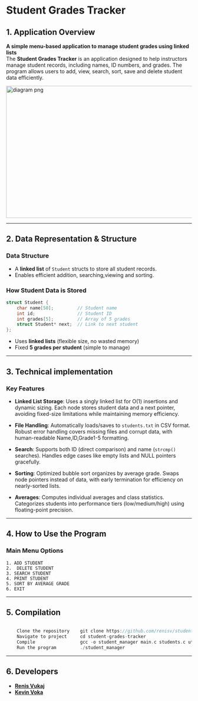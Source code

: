 # **Student Grades Tracker**

## **1. Application Overview** 
**A simple menu-based application to manage student grades using linked lists**  
The **Student Grades Tracker** is an application designed to help instructors manage student records, including names, ID numbers, and grades. The program allows users to add, view, search, sort, save and delete student data efficiently.  


<img width="720" height="358" alt="diagram png" src="https://github.com/user-attachments/assets/b42e7519-8397-4a4d-b58a-c40531d2ab76" />


---
## **2. Data Representation & Structure**  


### **Data Structure**  
- A **linked list** of `Student` structs to store all student records.  
- Enables efficient addition, searching,viewing and sorting.  
### **How Student Data is Stored**  
```c
struct Student {
    char name[50];         // Student name
    int id;                // Student ID 
    int grades[5];         // Array of 5 grades
    struct Student* next;  // Link to next student
};
```
- Uses **linked lists** (flexible size, no wasted memory)  
- Fixed **5 grades per student** (simple to manage)  
---


## **3. Technical implementation**

  
 ### Key Features
- **Linked List Storage**: Uses a singly linked list for O(1) insertions and dynamic sizing. Each node stores student data and a next pointer, avoiding fixed-size limitations while maintaining memory efficiency.

- **File Handling**: Automatically loads/saves to `students.txt` in CSV format. Robust error handling covers missing files and corrupt data, with human-readable Name,ID,Grade1-5 formatting.

- **Search**: Supports both ID (direct comparison) and name (`strcmp()` searches). Handles edge cases like empty lists and NULL pointers gracefully.

- **Sorting**: Optimized bubble sort organizes by average grade. Swaps node pointers instead of data, with early termination for efficiency on nearly-sorted lists.

- **Averages**: Computes individual averages and class statistics. Categorizes students into performance tiers (low/medium/high) using floating-point precision.
---
## **4. How to Use the Program**  
### **Main Menu Options**  
```
1. ADD STUDENT
2.  DELETE STUDENT
3. SEARCH STUDENT
4. PRINT STUDENT
5. SORT BY AVERAGE GRADE
6. EXIT
```


---



## **5. Compilation**  


```c

    Clone the repository    git clone https://github.com/renisv/student-grades-tracker.git
    Navigate to project     cd student-grades-tracker
    Compile                 gcc -o student_manager main.c students.c utils.c file_ops.c menu.c
    Run the program         ./student_manager

```



---




## **6. Developers**
 
- **[Renis Vukaj](https://github.com/renisv)**  
- **[Kevin Voka](https://github.com/kevin10v)**  
